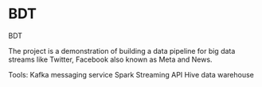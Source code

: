 # BDT
BDT

The project is a demonstration of building a data pipeline for big data streams like Twitter,  Facebook also known as Meta and News.

Tools:
Kafka messaging service
Spark Streaming API
Hive data warehouse

